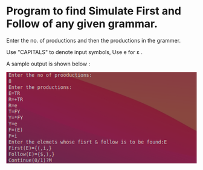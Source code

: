 # Program to find Simulate First and Follow of any given grammar.

Enter the no. of productions and then the productions in the grammer.

Use "CAPITALS" to denote input symbols, Use e for ε .

A sample output is shown below :

<kbd><img src="https://github.com/MaheshBabu11/S7-CSE-Compiler-lab-KTU/blob/main/exp3/output.png"/></kbd>
